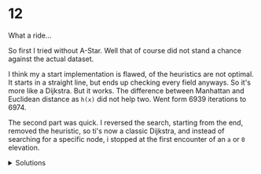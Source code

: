 # 12

What a ride...

So first I tried without A-Star. Well that of course did not stand a chance against the actual dataset.

I think my a start implementation is flawed, of the heuristics are not optimal. It starts in a straight line, but ends up checking every field anyways. So it's more like a Dijkstra. But it works.
The difference between Manhattan and Euclidean distance as `h(x)` did not help two. Went form 6939 iterations to 6974.

The second part was quick. I reversed the search, starting from the end, removed the heuristic, so ti's now a classic Dijkstra, and instead of searching for a specific node, i stopped at the first encounter of an `a` or `0` elevation.

<details>
  <summary>Solutions</summary>
  <ol>
    <li>497</li>
    <li>492</li>
  </ol>
</details>
